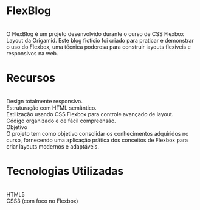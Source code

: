 # FlexBlog
<br> O FlexBlog é um projeto desenvolvido durante o curso de CSS Flexbox Layout da Origamid. Este blog fictício foi criado para praticar e demonstrar o uso do Flexbox, uma técnica poderosa para construir layouts flexíveis e responsivos na web.

# Recursos
<br> Design totalmente responsivo.
<br> Estruturação com HTML semântico.
<br> Estilização usando CSS Flexbox para controle avançado de layout.
<br> Código organizado e de fácil compreensão.
<br> Objetivo
<br> O projeto tem como objetivo consolidar os conhecimentos adquiridos no curso, fornecendo uma aplicação prática dos conceitos de Flexbox para criar layouts modernos e adaptáveis.

# Tecnologias Utilizadas
<br> HTML5
<br> CSS3 (com foco no Flexbox)
